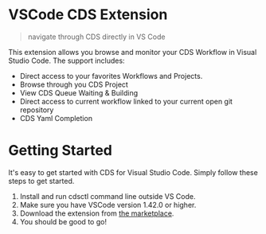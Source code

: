 # VSCode CDS Extension

> navigate through CDS directly in VS Code

This extension allows you browse and monitor your CDS Workflow in Visual Studio Code. The support includes:

- Direct access to your favorites Workflows and Projects.
- Browse through you CDS Project
- View CDS Queue Waiting & Building
- Direct access to current workflow linked to your current open git repository
- CDS Yaml Completion

# Getting Started

It's easy to get started with CDS for Visual Studio Code. Simply follow these steps to get started.

1. Install and run cdsctl command line outside VS Code.
1. Make sure you have VSCode version 1.42.0 or higher.
1. Download the extension from [the marketplace](https://aka.ms/vscodepr-download).
1. You should be good to go!
